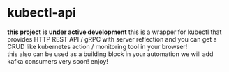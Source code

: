 # kubectl-api
**this project is under active development**
this is a wrapper for kubectl that provides HTTP REST API / gRPC with server reflection and you can get a CRUD like kubernetes action / monitoring tool in your browser!
<br>
this also can be used as a building block in your automation we will add kafka consumers very soon!
enjoy!
